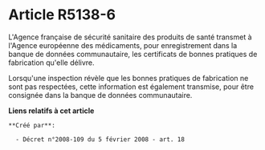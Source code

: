# Article R5138-6

L'Agence française de sécurité sanitaire des produits de santé transmet à l'Agence européenne des médicaments, pour
enregistrement dans la banque de données communautaire, les certificats de bonnes pratiques de fabrication qu'elle délivre. 

Lorsqu'une inspection révèle que les bonnes pratiques de fabrication ne sont pas respectées, cette information est également
transmise, pour être consignée dans la banque de données communautaire.

**Liens relatifs à cet article**

	**Créé par**:

	  - Décret n°2008-109 du 5 février 2008 - art. 18
